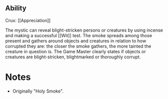 ## Ability
Crux: [[Appreciation]]

The mystic can reveal blight-stricken persons or creatures by using incense and making a successful [[Wit]] test. The smoke spreads among those present and gathers around objects and creatures in relation to how corrupted they are: the closer the smoke gathers, the more tainted the creature in question is. The Game Master clearly states if objects or creatures are blight-stricken, blightmarked or thoroughly corrupt.
# Notes
* Originally "Holy Smoke".